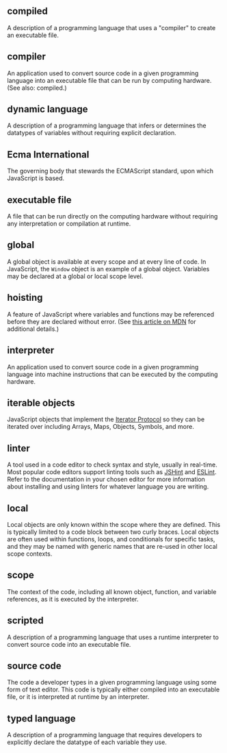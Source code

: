 ## compiled
A description of a programming language that uses a "compiler" to create an executable file.

## compiler
An application used to convert source code in a given programming language into an executable file that can be run by computing hardware. (See also: compiled.)

## dynamic language
A description of a programming language that infers or determines the datatypes of variables without requiring explicit declaration.

## Ecma International
The governing body that stewards the ECMAScript standard, upon which JavaScript is based. 

## executable file
A file that can be run directly on the computing hardware without requiring any interpretation or compilation at runtime.

## global
A global object is available at every scope and at every line of code. In JavaScript, the `Window` object is an example of a global object. Variables may be declared at a global or local scope level.

## hoisting
A feature of JavaScript where variables and functions may be referenced before they are declared without error. (See [this article on MDN](https://developer.mozilla.org/en-US/docs/Glossary/Hoisting) for additional details.)

## interpreter
An application used to convert source code in a given programming language into machine instructions that can be executed by the computing hardware.

## iterable objects
JavaScript objects that implement the [Iterator Protocol](https://developer.mozilla.org/en-US/docs/Web/JavaScript/Reference/Iteration_protocols) so they can be iterated over including Arrays, Maps, Objects, Symbols, and more. 

## linter
A tool used in a code editor to check syntax and style, usually in real-time. Most popular code editors support linting tools such as [JSHint](http://jshint.com/) and [ESLint](http://eslint.org/). Refer to the documentation in your chosen editor for more information about installing and using linters for whatever language you are writing.

## local
Local objects are only known within the scope where they are defined. This is typically limited to a code block between two curly braces. Local objects are often used within functions, loops, and conditionals for  specific tasks, and they may be named with generic names that are re-used in other local scope contexts.

## scope
The context of the code, including all known object, function, and variable references, as it is executed by the interpreter.

## scripted
A description of a programming language that uses a runtime interpreter to convert source code into an executable file.

## source code
The code a developer types in a given programming language using some form of text editor. This code is typically either compiled into an executable file, or it is interpreted at runtime by an interpreter.

## typed language
A description of a programming language that requires developers to explicitly declare the datatype of each variable they use.


